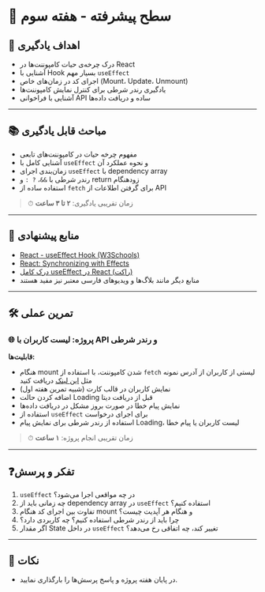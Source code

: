 # 🌟 سطح پیشرفته - هفته سوم

## 🎯 اهداف یادگیری

- درک چرخه‌ی حیات کامپوننت‌ها در React
- آشنایی با Hook بسیار مهم `useEffect`
- اجرای کد در زمان‌های خاص (Mount، Update، Unmount)
- یادگیری رندر شرطی برای کنترل نمایش کامپوننت‌ها
- آشنایی با فراخوانی API ساده و دریافت داده‌ها

---

## 📚 مباحث قابل یادگیری

- مفهوم چرخه حیات در کامپوننت‌های تابعی
- آشنایی کامل با `useEffect` و نحوه عملکرد آن
- زمان‌بندی اجرای `useEffect` با dependency array
- رندر شرطی با `&&`، `? :` و return زودهنگام
- استفاده ساده از `fetch` برای گرفتن اطلاعات از API

> ⏱ زمان تقریبی یادگیری: **۲ تا ۳ ساعت**

---

## 🔗 منابع پیشنهادی

- [React - useEffect Hook (W3Schools)](https://www.w3schools.com/react/react_useeffect.asp)
- [React: Synchronizing with Effects](https://react.dev/learn/synchronizing-with-effects)
- [درک کامل useEffect در React (راکت)](https://roocket.ir/series/learn-react-js)
- منابع دیگر مانند بلاگ‌ها و ویدیوهای فارسی معتبر نیز مفید هستند

---

## 🛠 تمرین عملی

### 🌐 پروژه: لیست کاربران با API و رندر شرطی

**قابلیت‌ها:**

- هنگام mount شدن کامپوننت، با استفاده از `fetch` لیستی از کاربران از آدرس نمونه مثل [این لینک](https://jsonplaceholder.typicode.com/users) دریافت کنید
- نمایش کاربران در قالب کارت (شبیه تمرین هفته اول)
- اضافه کردن حالت Loading قبل از دریافت دیتا
- نمایش پیام خطا در صورت بروز مشکل در دریافت داده‌ها
- استفاده از `useEffect` برای اجرای درخواست
- استفاده از رندر شرطی برای نمایش پیام Loading، لیست کاربران یا پیام خطا

> ⏱ زمان تقریبی انجام پروژه: **۱ ساعت**

---

## ❓تفکر و پرسش

1. `useEffect` در چه مواقعی اجرا می‌شود؟
2. چه زمانی باید از dependency array در `useEffect` استفاده کنیم؟
3. تفاوت بین اجرای کد هنگام mount و هنگام هر آپدیت چیست؟
4. چرا باید از رندر شرطی استفاده کنیم؟ چه کاربردی دارد؟
5. اگر مقدار State در داخل `useEffect` تغییر کند، چه اتفاقی رخ می‌دهد؟

---

## 📝 نکات

- در پایان هفته پروژه و پاسخ پرسش‌ها را بارگذاری نمایید.
